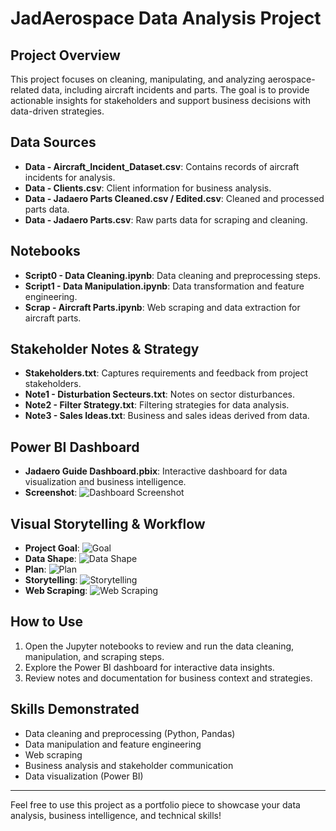 # JadAerospace Data Analysis Project

## Project Overview
This project focuses on cleaning, manipulating, and analyzing aerospace-related data, including aircraft incidents and parts. The goal is to provide actionable insights for stakeholders and support business decisions with data-driven strategies.

## Data Sources
- **Data - Aircraft_Incident_Dataset.csv**: Contains records of aircraft incidents for analysis.
- **Data - Clients.csv**: Client information for business analysis.
- **Data - Jadaero Parts Cleaned.csv / Edited.csv**: Cleaned and processed parts data.
- **Data - Jadaero Parts.csv**: Raw parts data for scraping and cleaning.

## Notebooks
- **Script0 - Data Cleaning.ipynb**: Data cleaning and preprocessing steps.
- **Script1 - Data Manipulation.ipynb**: Data transformation and feature engineering.
- **Scrap - Aircraft Parts.ipynb**: Web scraping and data extraction for aircraft parts.

## Stakeholder Notes & Strategy
- **Stakeholders.txt**: Captures requirements and feedback from project stakeholders.
- **Note1 - Disturbation Secteurs.txt**: Notes on sector disturbances.
- **Note2 - Filter Strategy.txt**: Filtering strategies for data analysis.
- **Note3 - Sales Ideas.txt**: Business and sales ideas derived from data.

## Power BI Dashboard
- **Jadaero Guide Dashboard.pbix**: Interactive dashboard for data visualization and business intelligence.
- **Screenshot**: ![Dashboard Screenshot](PowerBi/Screenshot.png)

## Visual Storytelling & Workflow
- **Project Goal**: ![Goal](readme/goal.png)
- **Data Shape**: ![Data Shape](readme/data%20shape.png)
- **Plan**: ![Plan](readme/Plan.png)
- **Storytelling**: ![Storytelling](readme/storytelling.png)
- **Web Scraping**: ![Web Scraping](readme/web%20scraping.png)

## How to Use
1. Open the Jupyter notebooks to review and run the data cleaning, manipulation, and scraping steps.
2. Explore the Power BI dashboard for interactive data insights.
3. Review notes and documentation for business context and strategies.

## Skills Demonstrated
- Data cleaning and preprocessing (Python, Pandas)
- Data manipulation and feature engineering
- Web scraping
- Business analysis and stakeholder communication
- Data visualization (Power BI)

---

Feel free to use this project as a portfolio piece to showcase your data analysis, business intelligence, and technical skills!
